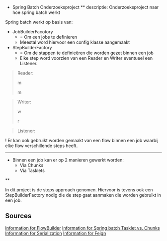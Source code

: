 * Spring Batch Onderzoeksproject
 ** descriptie: Onderzoeksproject naar hoe spring batch werkt

Spring batch werkt op basis van:
- JobBuilderFacotory
    - = Om een jobs te definieren
    - Meestal word hiervoor een config klasse aangemaakt
- StepBuilderFactory
    - = Om de stappen te definieëren die worden gezet binnen een job
    - Elke step word voorzien van een Reader en Writer eventueel een Listener. 
> Reader: 
> 
> m
> 
> m

> Writer: 
> 
> w
> 
> r

> Listener:
> 

! Er kan ook gebruikt worden gemaakt van een flow binnen een job waarbij 
  elke flow verschillende steps heeft. 

---

 - Binnen een job kan er op 2 manieren gewerkt worden: 
     - Via Chunks
     - Via Tasklets
 

** 

In dit project is de steps approach genomen. Hiervoor is tevens ook een StepBuilderFactory nodig die 
de step gaat aanmaken die worden gebruikt in een job.

Sources
---

[Information for FlowBuilder](https://docs.spring.io/spring-batch/docs/current/api/org/springframework/batch/core/job/builder/flowbuilder.html)
[Information for Spring batch Tasklet vs. Chunks](https://www.baeldung.com/spring-batch-tasklet-chunk)
[Information for Serialization](https://www.baeldung.com/java-serialization)
[Information for Feign](https://www.baeldung.com/intro-to-feign)



